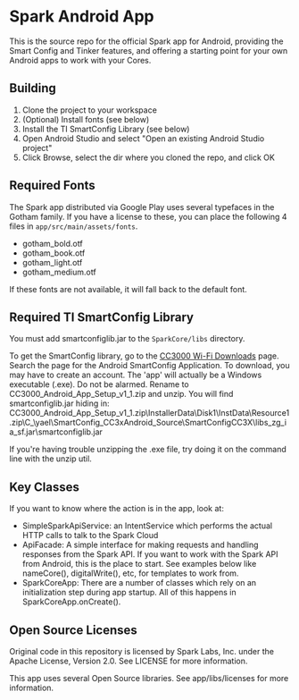 # Spark Android App

This is the source repo for the official Spark app for Android, providing the Smart Config and Tinker features, and offering a starting point for your own Android apps to work with your Cores.


## Building
1. Clone the project to your workspace
2. (Optional) Install fonts (see below)
3. Install the TI SmartConfig Library (see below)
4. Open Android Studio and select "Open an existing Android Studio project"
5. Click Browse, select the dir where you cloned the repo, and click OK


## Required Fonts

The Spark app distributed via Google Play uses several typefaces in the Gotham family.
If you have a license to these, you can place the following 4 files in `app/src/main/assets/fonts`.

* gotham_bold.otf
* gotham_book.otf
* gotham_light.otf
* gotham_medium.otf

If these fonts are not available, it will fall back to the default font.


## Required TI SmartConfig Library

You must add smartconfiglib.jar to the `SparkCore/libs` directory.

To get the SmartConfig library, go to the
[CC3000 Wi-Fi Downloads](http://processors.wiki.ti.com/index.php/CC3000_Wi-Fi_Downloads)
page. Search the page for the Android SmartConfig Application. To download, you may have to create an account.
The 'app' will actually be a Windows executable (.exe). Do not be alarmed. Rename to CC3000_Android_App_Setup_v1_1.zip and unzip.
You will find smartconfiglib.jar hiding in:
CC3000_Android_App_Setup_v1_1.zip\InstallerData\Disk1\InstData\Resource1.zip\C_\yael\SmartConfig_CC3xAndroid_Source\SmartConfigCC3X\libs_zg_ia_sf.jar\smartconfiglib.jar

If you're having trouble unzipping the .exe file, try doing it on the command line with the unzip util.

## Key Classes

If you want to know where the action is in the app, look at:
* SimpleSparkApiService: an IntentService which performs the actual HTTP calls to talk to the Spark Cloud
* ApiFacade: A simple interface for making requests and handling responses from the Spark API. If you want to work with the Spark API from Android, this is the place to start. See examples below like nameCore(), digitalWrite(), etc, for templates to work from.
* SparkCoreApp: There are a number of classes which rely on an initialization step during app startup.  All of this happens in SparkCoreApp.onCreate().


## Open Source Licenses

Original code in this repository is licensed by Spark Labs, Inc. under the Apache License, Version 2.0.
See LICENSE for more information.

This app uses several Open Source libraries. See app/libs/licenses for more information.
